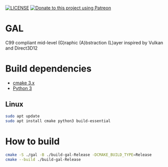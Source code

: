 [![LICENSE](https://img.shields.io/badge/License-MIT-green.svg)](https://opensource.org/licenses/MIT)
[![Donate to this project using Patreon](https://img.shields.io/badge/patreon-donate-green.svg)](https://www.patreon.com/mattchiasson)

# GAL
C99 compliant mid-level (G)raphic (A)bstraction (L)ayer inspired by Vulkan and Direct3D12


# Build dependencies

- [cmake 3.x](https://cmake.org/)
- [Python 3](https://python.org/)

## Linux

```sh
sudo apt update
sudo apt install cmake python3 build-essential
```

# How to build

```sh
cmake -S ./gal -B ./build-gal-Release -DCMAKE_BUILD_TYPE=Release
cmake --build ./build-gal-Release
```

